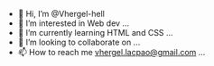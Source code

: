 - 👋 Hi, I’m @Vhergel-hell
- 👀 I’m interested in Web dev ...
- 🌱 I’m currently learning HTML and CSS ...
- 💞️ I’m looking to collaborate on ...
- 📫 How to reach me  vhergel.lacpao@gmail.com ...

<!---
Vhergel-hell/Vhergel-hell is a ✨ special ✨ repository because its `README.md` (this file) appears on your GitHub profile.
You can click the Preview link to take a look at your changes.
--->
